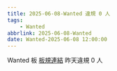 ```yaml
---
title: 2025-06-08-Wanted 違規 0 人
tags:
    - Wanted
abbrlink: 2025-06-08-Wanted
date: Wanted-2025-06-08 12:00:00
---
```

Wanted 板 [板規連結](https://www.ptt.cc/bbs/Wanted/M.1608829773.A.D3B.html)
昨天違規 0 人

